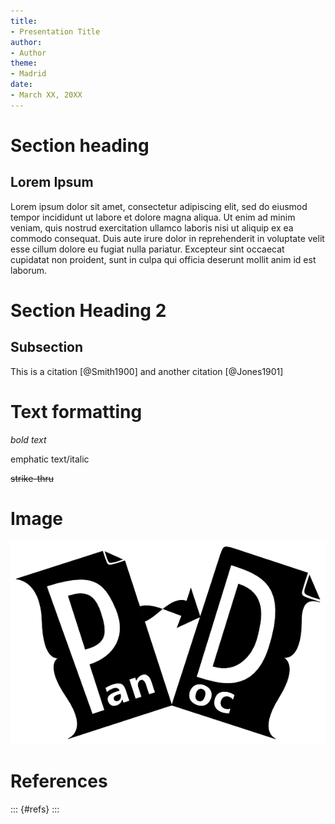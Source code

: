 ```yaml
---
title:
- Presentation Title 
author:
- Author 
theme:
- Madrid
date:
- March XX, 20XX
---
```




# Section heading

## Lorem Ipsum

Lorem ipsum dolor sit amet, consectetur adipiscing elit, sed do eiusmod tempor incididunt ut labore et dolore magna aliqua. Ut enim ad minim veniam, quis nostrud exercitation ullamco laboris nisi ut aliquip ex ea commodo consequat. Duis aute irure dolor in reprehenderit in voluptate velit esse cillum dolore eu fugiat nulla pariatur. Excepteur sint occaecat cupidatat non proident, sunt in culpa qui officia deserunt mollit anim id est laborum.

# Section Heading 2

## Subsection 

This is a citation [@Smith1900] and another citation [@Jones1901]

# Text formatting

*bold text*

emphatic text/italic

~~strike-thru~~


# Image

![pandoc](img/pandoc.png)


# References

::: {#refs}
:::
